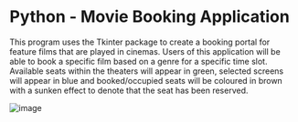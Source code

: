 # Python - Movie Booking Application

This program uses the Tkinter package to create a booking portal for feature films that are played in cinemas. Users of this application will be able to book a specific film based on a genre for a specific time slot. Available seats within the theaters will appear in green, selected screens will appear in blue and booked/occupied seats will be coloured in brown with a sunken effect to denote that the seat has been reserved.

![image](https://user-images.githubusercontent.com/66092888/124217351-31464280-dac6-11eb-8fa1-27ff9ff44225.png)
